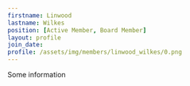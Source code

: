```yaml
---
firstname: Linwood
lastname: Wilkes
position: [Active Member, Board Member]
layout: profile
join_date:
profile: /assets/img/members/linwood_wilkes/0.png
---
```

Some information
